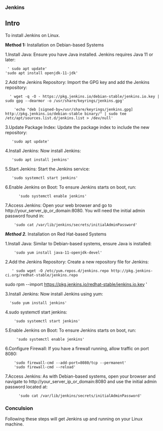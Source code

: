 ### Jenkins

## Intro

To install Jenkins on Linux.

**Method 1:**
Installation on Debian-based Systems

1.Install Java: Ensure you have Java installed. Jenkins requires Java 11 or later:

     ' sudo apt update'
    'sudo apt install openjdk-11-jdk'

2.Add the Jenkins Repository: Import the GPG key and add the Jenkins repository:

      ' wget -q -O - https://pkg.jenkins.io/debian-stable/jenkins.io.key | sudo gpg --dearmor -o /usr/share/keyrings/jenkins.gpg'

        'echo "deb [signed-by=/usr/share/keyrings/jenkins.gpg] http://pkg.jenkins.io/debian-stable binary/" | sudo tee /etc/apt/sources.list.d/jenkins.list > /dev/null'

3.Update Package Index: Update the package index to include the new repository:
       
       'sudo apt update'

4.Install Jenkins: Now install Jenkins:

       'sudo apt install jenkins'

5.Start Jenkins: Start the Jenkins service:

       'sudo systemctl start jenkins'

6.Enable Jenkins on Boot: To ensure Jenkins starts on boot, run:

          'sudo systemctl enable jenkins'

7.Access Jenkins: Open your web browser and go to http://your_server_ip_or_domain:8080. You will need the initial admin password found in:

        'sudo cat /var/lib/jenkins/secrets/initialAdminPassword'
      
***Method 2.***
Installation on Red Hat-based Systems

1.Install Java: Similar to Debian-based systems, ensure Java is installed:

        'sudo yum install java-11-openjdk-devel'

2.Add the Jenkins Repository: Create a new repository file for Jenkins:
       
       ' sudo wget -O /etc/yum.repos.d/jenkins.repo http://pkg.jenkins-ci.org/redhat-stable/jenkins.repo
sudo rpm --import https://pkg.jenkins.io/redhat-stable/jenkins.io.key '

3.Install Jenkins: Now install Jenkins using yum:

      'sudo yum install jenkins'

4.sudo systemctl start jenkins:

        'sudo systemctl start jenkins'

5.Enable Jenkins on Boot: To ensure Jenkins starts on boot, run:

         'sudo systemctl enable jenkins'

6.Configure Firewall: If you have a firewall running, allow traffic on port 8080:
       
        'sudo firewall-cmd --add-port=8080/tcp --permanent'
        'sudo firewall-cmd --reload'

7.Access Jenkins: As with Debian-based systems, open your browser and navigate to http://your_server_ip_or_domain:8080 and use the initial admin password located at:

          'sudo cat /var/lib/jenkins/secrets/initialAdminPassword'

### Conculsion ###
Following these steps will get Jenkins up and running on your Linux machine.
